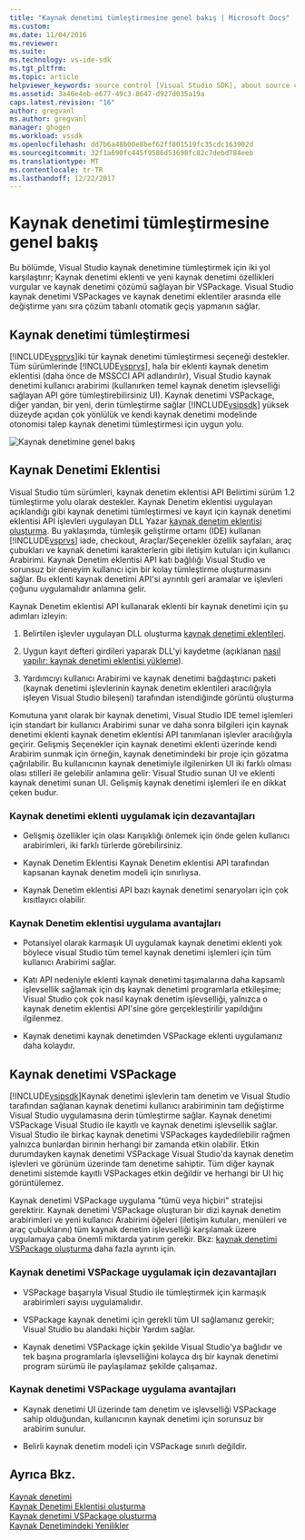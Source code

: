 ```yaml
---
title: "Kaynak denetimi tümleştirmesine genel bakış | Microsoft Docs"
ms.custom: 
ms.date: 11/04/2016
ms.reviewer: 
ms.suite: 
ms.technology: vs-ide-sdk
ms.tgt_pltfrm: 
ms.topic: article
helpviewer_keywords: source control [Visual Studio SDK], about source control
ms.assetid: 3a46e4eb-e677-49c3-8647-d927d035a19a
caps.latest.revision: "16"
author: gregvanl
ms.author: gregvanl
manager: ghogen
ms.workload: vssdk
ms.openlocfilehash: dd7b6a48b00e8bef62ff801519fc35cdc163902d
ms.sourcegitcommit: 32f1a690fc445f9586d53698fc82c7debd784eeb
ms.translationtype: MT
ms.contentlocale: tr-TR
ms.lasthandoff: 12/22/2017
---
```

# <a name="source-control-integration-overview"></a>Kaynak denetimi tümleştirmesine genel bakış
Bu bölümde, Visual Studio kaynak denetimine tümleştirmek için iki yol karşılaştırır; Kaynak denetimi eklenti ve yeni kaynak denetimi özellikleri vurgular ve kaynak denetimi çözümü sağlayan bir VSPackage. Visual Studio kaynak denetimi VSPackages ve kaynak denetimi eklentiler arasında elle değiştirme yanı sıra çözüm tabanlı otomatik geçiş yapmanın sağlar.  
  
## <a name="source-control-integration"></a>Kaynak denetimi tümleştirmesi  
 [!INCLUDE[vsprvs](../../code-quality/includes/vsprvs_md.md)]iki tür kaynak denetimi tümleştirmesi seçeneği destekler. Tüm sürümlerinde [!INCLUDE[vsprvs](../../code-quality/includes/vsprvs_md.md)], hala bir eklenti kaynak denetim eklentisi (daha önce de MSSCCI API adlandırılır), Visual Studio kaynak denetimi kullanıcı arabirimi (kullanırken temel kaynak denetim işlevselliği sağlayan API göre tümleştirebilirsiniz UI). Kaynak denetimi VSPackage, diğer yandan, bir yeni, derin tümleştirme sağlar [!INCLUDE[vsipsdk](../../extensibility/includes/vsipsdk_md.md)] yüksek düzeyde açıdan çok yönlülük ve kendi kaynak denetimi modelinde otonomisi talep kaynak denetimi tümleştirmesi için uygun yolu.  
  
 ![Kaynak denetimine genel bakış](../../extensibility/internals/media/sourcectnrloverview.gif "SourceCtnrlOverview")  
  
## <a name="source-control-plug-in"></a>Kaynak Denetimi Eklentisi  
 Visual Studio tüm sürümleri, kaynak denetim eklentisi API Belirtimi sürüm 1.2 tümleştirme yolu olarak destekler. Kaynak Denetim eklentisi uygulayan açıklandığı gibi kaynak denetimi tümleştirmesi ve kayıt için kaynak denetimi eklentisi API işlevleri uygulayan DLL Yazar [kaynak denetim eklentisi oluşturma](../../extensibility/internals/creating-a-source-control-plug-in.md). Bu yaklaşımda, tümleşik geliştirme ortamı (IDE) kullanan [!INCLUDE[vsprvs](../../code-quality/includes/vsprvs_md.md)] iade, checkout, Araçlar/Seçenekler özellik sayfaları, araç çubukları ve kaynak denetimi karakterlerin gibi iletişim kutuları için kullanıcı Arabirimi. Kaynak Denetim eklentisi API katı bağlılığı Visual Studio ve sorunsuz bir deneyim kullanıcı için bir kolay tümleştirme oluşturmasını sağlar. Bu eklenti kaynak denetimi API'si ayrıntılı geri aramalar ve işlevleri çoğunu uygulamalıdır anlamına gelir.  
  
 Kaynak Denetim eklentisi API kullanarak eklenti bir kaynak denetimi için şu adımları izleyin:  
  
1.  Belirtilen işlevler uygulayan DLL oluşturma [kaynak denetimi eklentileri](../../extensibility/source-control-plug-ins.md).  
  
2.  Uygun kayıt defteri girdileri yaparak DLL'yi kaydetme (açıklanan [nasıl yapılır: kaynak denetimi eklentisi yükleme](../../extensibility/internals/how-to-install-a-source-control-plug-in.md)).  
  
3.  Yardımcıyı kullanıcı Arabirimi ve kaynak denetimi bağdaştırıcı paketi (kaynak denetimi işlevlerinin kaynak denetim eklentileri aracılığıyla işleyen Visual Studio bileşeni) tarafından istendiğinde görüntü oluşturma  
  
 Komutuna yanıt olarak bir kaynak denetimi, Visual Studio IDE temel işlemleri için standart bir kullanıcı Arabirimi sunar ve daha sonra bilgileri için kaynak denetimi eklenti kaynak denetim eklentisi API tanımlanan işlevler aracılığıyla geçirir. Gelişmiş Seçenekler için kaynak denetimi eklenti üzerinde kendi Arabirim sunmak için örneğin, kaynak denetimindeki bir proje için gözatma çağrılabilir. Bu kullanıcının kaynak denetimiyle ilgilenirken UI iki farklı olması olası stilleri ile gelebilir anlamına gelir: Visual Studio sunan UI ve eklenti kaynak denetimi sunan UI. Gelişmiş kaynak denetimi işlemleri ile en dikkat çeken budur.  
  
### <a name="drawbacks-to-implementing-a-source-control-plug-in"></a>Kaynak denetimi eklenti uygulamak için dezavantajları  
  
-   Gelişmiş özellikler için olası Karışıklığı önlemek için önde gelen kullanıcı arabirimleri, iki farklı türlerde görebilirsiniz.  
  
-   Kaynak Denetim Eklentisi Kaynak Denetim eklentisi API tarafından kapsanan kaynak denetim modeli için sınırlıysa.  
  
-   Kaynak Denetim eklentisi API bazı kaynak denetimi senaryoları için çok kısıtlayıcı olabilir.  
  
### <a name="advantages-to-implementing-a-source-control-plug-in"></a>Kaynak Denetim eklentisi uygulama avantajları  
  
-   Potansiyel olarak karmaşık UI uygulamak kaynak denetimi eklenti yok böylece visual Studio tüm temel kaynak denetimi işlemleri için tüm kullanıcı Arabirimi sağlar.  
  
-   Katı API nedeniyle eklenti kaynak denetimi taşımalarına daha kapsamlı işlevsellik sağlamak için dış kaynak denetimi programlarla etkileşime; Visual Studio çok çok nasıl kaynak denetim işlevselliği, yalnızca o kaynak denetim eklentisi API'sine göre gerçekleştirilir yapıldığını ilgilenmez.  
  
-   Kaynak denetimi kaynak denetimden VSPackage eklenti uygulamanız daha kolaydır.  
  
## <a name="source-control-vspackage"></a>Kaynak denetimi VSPackage  
 [!INCLUDE[vsipsdk](../../extensibility/includes/vsipsdk_md.md)]Kaynak denetimi işlevlerin tam denetim ve Visual Studio tarafından sağlanan kaynak denetimi kullanıcı arabiriminin tam değiştirme Visual Studio uygulamasına derin tümleştirme sağlar. Kaynak denetimi VSPackage Visual Studio ile kayıtlı ve kaynak denetimi işlevsellik sağlar. Visual Studio ile birkaç kaynak denetimi VSPackages kaydedilebilir rağmen yalnızca bunlardan birinin herhangi bir zamanda etkin olabilir. Etkin durumdayken kaynak denetimi VSPackage Visual Studio'da kaynak denetim işlevleri ve görünüm üzerinde tam denetime sahiptir. Tüm diğer kaynak denetimi sistemde kayıtlı VSPackages etkin değildir ve herhangi bir UI hiç görüntülemez.  
  
 Kaynak denetimi VSPackage uygulama "tümü veya hiçbiri" stratejisi gerektirir. Kaynak denetimi VSPackage oluşturan bir dizi kaynak denetim arabirimleri ve yeni kullanıcı Arabirimi öğeleri (iletişim kutuları, menüleri ve araç çubuklarını) tüm kaynak denetim işlevselliği karşılamak üzere uygulamaya çaba önemli miktarda yatırım gerekir. Bkz: [kaynak denetimi VSPackage oluşturma](../../extensibility/internals/creating-a-source-control-vspackage.md) daha fazla ayrıntı için.  
  
### <a name="drawbacks-to-implementing-a-source-control-vspackage"></a>Kaynak denetimi VSPackage uygulamak için dezavantajları  
  
-   VSPackage başarıyla Visual Studio ile tümleştirmek için karmaşık arabirimleri sayısı uygulamalıdır.  
  
-   VSPackage kaynak denetimi için gerekli tüm UI sağlamanız gerekir; Visual Studio bu alandaki hiçbir Yardım sağlar.  
  
-   Kaynak denetimi VSPackage içkin şekilde Visual Studio'ya bağlıdır ve tek başına programlarla işlevselliğini kolayca dış bir kaynak denetimi program sürümü ile paylaşılamaz şekilde çalışamaz.  
  
### <a name="advantages-to-implementing-a-source-control-vspackage"></a>Kaynak denetimi VSPackage uygulama avantajları  
  
-   Kaynak denetimi UI üzerinde tam denetim ve işlevselliği VSPackage sahip olduğundan, kullanıcının kaynak denetimi için sorunsuz bir arabirim sunulur.  
  
-   Belirli kaynak denetim modeli için VSPackage sınırlı değildir.  
  
## <a name="see-also"></a>Ayrıca Bkz.  
 [Kaynak denetimi](../../extensibility/internals/source-control.md)   
 [Kaynak Denetimi Eklentisi oluşturma](../../extensibility/internals/creating-a-source-control-plug-in.md)   
 [Kaynak denetimi VSPackage oluşturma](../../extensibility/internals/creating-a-source-control-vspackage.md)   
 [Kaynak Denetimindeki Yenilikler](../../extensibility/internals/what-s-new-in-source-control.md)